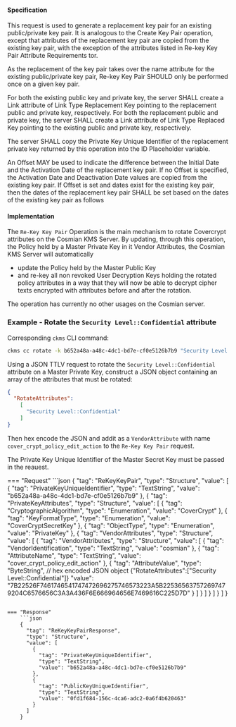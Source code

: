 #### Specification

This request is used to generate a replacement key pair for an existing public/private key pair. It is analogous to the
Create Key Pair operation, except that attributes of the replacement key pair are copied from the existing key pair,
with the exception of the attributes listed in Re-key Key Pair Attribute Requirements tor.

As the replacement of the key pair takes over the name attribute for the existing public/private key pair, Re-key Key
Pair SHOULD only be performed once on a given key pair.

For both the existing public key and private key, the server SHALL create a Link attribute of Link Type Replacement Key
pointing to the replacement public and private key, respectively. For both the replacement public and private key, the
server SHALL create a Link attribute of Link Type Replaced Key pointing to the existing public and private key,
respectively.

The server SHALL copy the Private Key Unique Identifier of the replacement private key returned by this operation into
the ID Placeholder variable.

An Offset MAY be used to indicate the difference between the Initial Date and the Activation Date of the replacement key
pair. If no Offset is specified, the Activation Date and Deactivation Date values are copied from the existing key pair.
If Offset is set and dates exist for the existing key pair, then the dates of the replacement key pair SHALL be set
based on the dates of the existing key pair as follows

#### Implementation

The `Re-Key Key Pair` Operation is the main mechanism to rotate Covercrypt attributes on the Cosmian KMS Server. By
updating, through this operation, the Policy held by a Master Private Key in it Vendor Attributes, the Cosmian KMS Server
will automatically

- update the Policy held by the Master Public Key
- and re-key all non revoked User Decryption Keys holding the rotated policy attributes in a way that they will now be
  able to decrypt cipher texts encrypted with attributes before and after the rotation.

The operation has currently no other usages on the Cosmian server.

### Example - Rotate the `Security Level::Confidential` attribute

Corresponding `ckms` CLI command:

```bash
ckms cc rotate -k b652a48a-a48c-4dc1-bd7e-cf0e5126b7b9 "Security Level::Confidential"
```

Using a JSON TTLV request to rotate the `Security Level::Confidential` attribute on a Master Private Key, construct a JSON object containing
an array of the attributes that must be rotated:

```json
{
  "RotateAttributes":
    [
      "Security Level::Confidential"
    ]
}
```

Then hex encode the JSON and addit as a `VendorAttribute` with name `cover_crypt_policy_edit_action` to the `Re-Key
Key Pair` request.

The Private Key Unique Identifier of the Master Secret Key must be passed in the reauest.

=== "Request"
    ```json
    {
      "tag": "ReKeyKeyPair",
      "type": "Structure",
      "value": [
        {
          "tag": "PrivateKeyUniqueIdentifier",
          "type": "TextString",
          "value": "b652a48a-a48c-4dc1-bd7e-cf0e5126b7b9"
        },
        {
          "tag": "PrivateKeyAttributes",
          "type": "Structure",
          "value": [
            {
              "tag": "CryptographicAlgorithm",
              "type": "Enumeration",
              "value": "CoverCrypt"
            },
            {
              "tag": "KeyFormatType",
              "type": "Enumeration",
              "value": "CoverCryptSecretKey"
            },
            {
              "tag": "ObjectType",
              "type": "Enumeration",
              "value": "PrivateKey"
            },
            {
              "tag": "VendorAttributes",
              "type": "Structure",
              "value": [
                {
                  "tag": "VendorAttributes",
                  "type": "Structure",
                  "value": [
                    {
                      "tag": "VendorIdentification",
                      "type": "TextString",
                      "value": "cosmian"
                    },
                    {
                      "tag": "AttributeName",
                      "type": "TextString",
                      "value": "cover_crypt_policy_edit_action"
                    },
                    {
                      "tag": "AttributeValue",
                      "type": "ByteString",
                      // hex encoded JSON object {"RotateAttributes":["Security Level::Confidential"]}
                      "value": "7B22526F7461746541747472696275746573223A5B225365637572697479204C6576656C3A3A436F6E666964656E7469616C225D7D"
                    }
                  ]
                }
              ]
            }
          ]
        }
      ]
    }

```

=== "Response"
    ```json
    {
      "tag": "ReKeyKeyPairResponse",
      "type": "Structure",
      "value": [
        {
          "tag": "PrivateKeyUniqueIdentifier",
          "type": "TextString",
          "value": "b652a48a-a48c-4dc1-bd7e-cf0e5126b7b9"
        },
        {
          "tag": "PublicKeyUniqueIdentifier",
          "type": "TextString",
          "value": "0fd1f684-156c-4ca6-adc2-0a6f4b620463"
        }
      ]
    }
```
